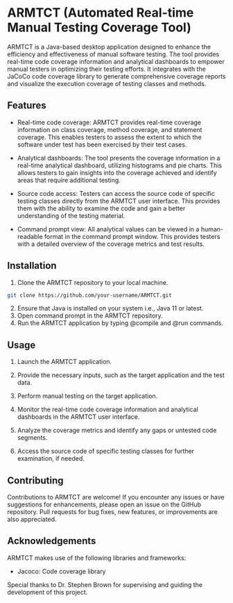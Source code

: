 # ARMTCT (Automated Real-time Manual Testing Coverage Tool)

ARMTCT is a Java-based desktop application designed to enhance the efficiency and effectiveness of manual software testing. The tool provides real-time code coverage information and analytical dashboards to empower manual testers in optimizing their testing efforts. It integrates with the JaCoCo code coverage library to generate comprehensive coverage reports and visualize the execution coverage of testing classes and methods.

## Features

- Real-time code coverage: ARMTCT provides real-time coverage information on class coverage, method coverage, and statement coverage. This enables testers to assess the extent to which the software under test has been exercised by their test cases.

- Analytical dashboards: The tool presents the coverage information in a real-time analytical dashboard, utilizing histograms and pie charts. This allows testers to gain insights into the coverage achieved and identify areas that require additional testing.

- Source code access: Testers can access the source code of specific testing classes directly from the ARMTCT user interface. This provides them with the ability to examine the code and gain a better understanding of the testing material.

- Command prompt view: All analytical values can be viewed in a human-readable format in the command prompt window. This provides testers with a detailed overview of the coverage metrics and test results.

## Installation

1. Clone the ARMTCT repository to your local machine.

```bash
git clone https://github.com/your-username/ARMTCT.git
```

2. Ensure that Java is installed on your system i.e., Java 11 or latest.
3. Open command prompt in the ARMTCT repository.
4. Run the ARMTCT application by typing @compile and @run commands.


## Usage

1. Launch the ARMTCT application.

2. Provide the necessary inputs, such as the target application and the test data.

3. Perform manual testing on the target application.

4. Monitor the real-time code coverage information and analytical dashboards in the ARMTCT user interface.

5. Analyze the coverage metrics and identify any gaps or untested code segments.

6. Access the source code of specific testing classes for further examination, if needed.

## Contributing

Contributions to ARMTCT are welcome! If you encounter any issues or have suggestions for enhancements, please open an issue on the GitHub repository. Pull requests for bug fixes, new features, or improvements are also appreciated.

## Acknowledgements

ARMTCT makes use of the following libraries and frameworks:

- Jacoco: Code coverage library

Special thanks to Dr. Stephen Brown for supervising and guiding the development of this project.

